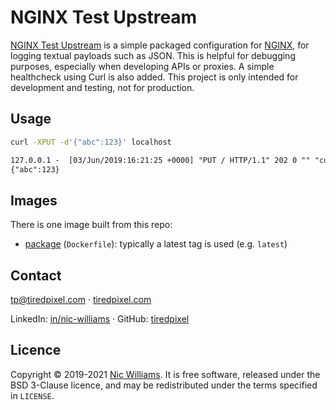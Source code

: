 # NGINX Test Upstream

[NGINX Test Upstream](https://github.com/tiredpixel/nginx-test-upstream) is a simple packaged configuration for [NGINX](https://nginx.org/), for logging textual payloads such as JSON. This is helpful for debugging purposes, especially when developing APIs or proxies. A simple healthcheck using Curl is also added. This project is only intended for development and testing, not for production.


## Usage

```sh
curl -XPUT -d'{"abc":123}' localhost
```

```txt
127.0.0.1 -  [03/Jun/2019:16:21:25 +0000] "PUT / HTTP/1.1" 202 0 "" "curl/7.52.1" ""
{"abc":123}
```


## Images

There is one image built from this repo:

- [package](https://hub.docker.com/r/tiredpixel/tiredpixel-test-upstream) (`Dockerfile`): typically a latest tag is used (e.g. `latest`)


## Contact

[tp@tiredpixel.com](mailto:tp@tiredpixel.com) · [tiredpixel.com](https://www.tiredpixel.com/)

LinkedIn: [in/nic-williams](https://www.linkedin.com/in/nic-williams/) · GitHub: [tiredpixel](https://github.com/tiredpixel)


## Licence

Copyright © 2019-2021 [Nic Williams](https://www.tiredpixel.com/). It is free software, released under the BSD 3-Clause licence, and may be redistributed under the terms specified in `LICENSE`.
